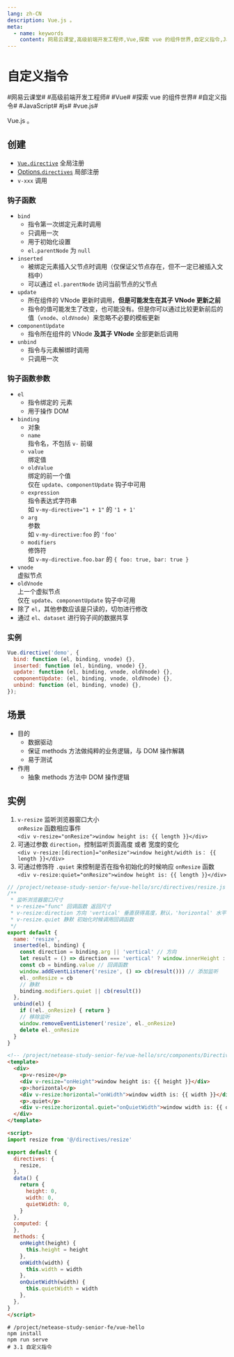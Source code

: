 ```yaml
---
lang: zh-CN
description: Vue.js 。
meta:
  - name: keywords
    content: 网易云课堂,高级前端开发工程师,Vue,探索 vue 的组件世界,自定义指令,JavaScript,js,vue.js
---
```


# 自定义指令

\#网易云课堂#
\#高级前端开发工程师#
\#Vue#
\#探索 vue 的组件世界#
\#自定义指令#
\#JavaScript#
\#js#
\#vue.js#

Vue.js 。

## 创建

* [`Vue.directive`](https://cn.vuejs.org/v2/api/index.html#Vue-directive) 全局注册
* [Options.`directives`](https://cn.vuejs.org/v2/api/index.html#directives) 局部注册
* `v-xxx` 调用

### 钩子函数

* `bind`
  * 指令第一次绑定元素时调用
  * 只调用一次
  * 用于初始化设置
  * `el.parentNode` 为 `null`
* `inserted`
  * 被绑定元素插入父节点时调用（仅保证父节点存在，但不一定已被插入文档中）
  * 可以通过 `el.parentNode` 访问当前节点的父节点
* `update`
  * 所在组件的 VNode 更新时调用，**但是可能发生在其子 VNode 更新之前**
  * 指令的值可能发生了改变，也可能没有。但是你可以通过比较更新前后的值（`vnode`、`oldVnode`）来忽略不必要的模板更新
* `componentUpdate`
  * 指令所在组件的 VNode **及其子 VNode** 全部更新后调用
* `unbind`
  * 指令与元素解绑时调用
  * 只调用一次

### 钩子函数参数

* `el`
  * 指令绑定的 元素
  * 用于操作 DOM
* `binding`
  * 对象
  * `name`  
    指令名，不包括 `v-` 前缀
  * `value`  
    绑定值
  * `oldValue`  
    绑定的前一个值  
    仅在 `update`、`componentUpdate` 钩子中可用
  * `expression`  
    指令表达式字符串  
    如 `v-my-directive="1 + 1"` 的 `'1 + 1'`
  * `arg`  
    参数  
    如 `v-my-directive:foo` 的 `'foo'`
  * `modifiers`  
    修饰符  
    如 `v-my-directive.foo.bar` 的 `{ foo: true, bar: true }`
* `vnode`  
  虚拟节点
* `oldVnode`  
  上一个虚拟节点  
  仅在 `update`、`componentUpdate` 钩子中可用
* 除了 `el`，其他参数应该是只读的，切勿进行修改
* 通过 `el`、`dataset` 进行钩子间的数据共享

### 实例

```js
Vue.directive('demo', {
  bind: function (el, binding, vnode) {},
  inserted: function (el, binding, vnode) {},
  update: function (el, binding, vnode, oldVnode) {},
  componentUpdate: (el, binding, vnode, oldVnode) {},
  unbind: function (el, binding, vnode) {},
});
```

## 场景

* 目的
  * 数据驱动
  * 保证 methods 方法做纯粹的业务逻辑，与 DOM 操作解耦
  * 易于测试
* 作用
  * 抽象 methods 方法中 DOM 操作逻辑

## 实例

1. `v-resize` 监听浏览器窗口大小  
   `onResize` 函数相应事件  
   `<div v-resize="onResize">window height is: {{ length }}</div>`
2. 可通过参数 `direction`，控制监听页面高度 或者 宽度的变化  
   `<div v-resize:[direction]="onResize">window height/width is： {{ length }}</div>`
3. 可通过修饰符 `.quiet` 来控制是否在指令初始化的时候响应 `onResize` 函数
   `<div v-resize:quiet="onResize">window height is: {{ length }}</div>`

```js
// /project/netease-study-senior-fe/vue-hello/src/directives/resize.js
/**
 * 监听浏览器窗口尺寸
 * v-resize="func" 回调函数 返回尺寸
 * v-resize:direction 方向 'vertical' 垂直获得高度，默认，'horizontal' 水平获得宽度
 * v-resize.quiet 静默 初始化时候调用回调函数
 */
export default {
  name: 'resize',
  inserted(el, binding) {
    const direction = binding.arg || 'vertical' // 方向
    let result = () => direction === 'vertical' ? window.innerHeight : window.innerWidth // 结果
    const cb = binding.value // 回调函数
    window.addEventListener('resize', () => cb(result())) // 添加监听
    el._onResize = cb
    // 静默
    binding.modifiers.quiet || cb(result())
  },
  unbind(el) {
    if (!el._onResize) { return }
    // 移除监听
    window.removeEventListener('resize', el._onResize)
    delete el._onResize
  }
}
```

```html
<!-- /project/netease-study-senior-fe/vue-hello/src/components/Directive.vue -->
<template>
  <div>
    <p>v-resize</p>
    <div v-resize="onHeight">window height is: {{ height }}</div>
    <p>:horizontal</p>
    <div v-resize:horizontal="onWidth">window width is: {{ width }}</div>
    <p>.quiet</p>
    <div v-resize:horizontal.quiet="onQuietWidth">window width is: {{ quietWidth }}</div>
  </div>
</template>

<script>
import resize from '@/directives/resize'

export default {
  directives: {
    resize,
  },
  data() {
    return {
      height: 0,
      width: 0,
      quietWidth: 0,
    }
  },
  computed: {
  },
  methods: {
    onHeight(height) {
      this.height = height
    },
    onWidth(width) {
      this.width = width
    },
    onQuietWidth(width) {
      this.quietWidth = width
    },
  },
}
</script>
```

```shell
# /project/netease-study-senior-fe/vue-hello
npm install
npm run serve
# 3.1 自定义指令
```
